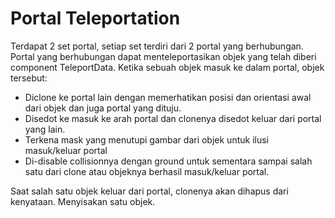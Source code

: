 # Portal Teleportation
Terdapat 2 set portal, setiap set terdiri dari 2 portal yang berhubungan. Portal yang berhubungan dapat menteleportasikan objek yang telah diberi component TeleportData. 
Ketika sebuah objek masuk ke dalam portal, objek tersebut:
- Diclone ke portal lain dengan memerhatikan posisi dan orientasi awal dari objek dan juga portal yang dituju.
- Disedot ke masuk ke arah portal dan clonenya disedot keluar dari portal yang lain.
- Terkena mask yang menutupi gambar dari objek untuk ilusi masuk/keluar portal
- Di-disable collisionnya dengan ground untuk sementara sampai salah satu dari clone atau objeknya berhasil masuk/keluar portal.

Saat salah satu objek keluar dari portal, clonenya akan dihapus dari kenyataan. Menyisakan satu objek.
